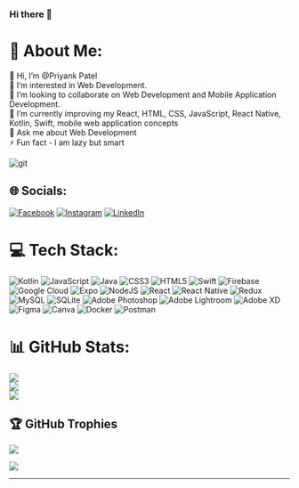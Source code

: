 ### Hi there 👋

# 💫 About Me:
👋 Hi, I’m @Priyank Patel<br> 👀 I’m interested in Web Development.<br>👯 I’m looking to collaborate on Web Development and Mobile Application Development.<br>🌱 I’m currently improving my React, HTML, CSS, JavaScript, React Native, Kotlin, Swift, mobile web application concepts<br>💬 Ask me about Web Development <br>⚡ Fun fact - I am lazy but smart


![git](https://user-images.githubusercontent.com/46606790/181631229-fa6a175d-5b5a-4124-9085-2293e64ed17a.gif) 

## 🌐 Socials:
[![Facebook](https://img.shields.io/badge/Facebook-%231877F2.svg?logo=Facebook&logoColor=white)](https://www.facebook.com/profile.php?id=100011425202877) [![Instagram](https://img.shields.io/badge/Instagram-%23E4405F.svg?logo=Instagram&logoColor=white)](https://www.instagram.com/priyank.patel._.007/?hl=en) [![LinkedIn](https://img.shields.io/badge/LinkedIn-%230077B5.svg?logo=linkedin&logoColor=white)](https://www.linkedin.com/in/priyank-patel-it/) 

# 💻 Tech Stack:
![Kotlin](https://img.shields.io/badge/kotlin-%230095D5.svg?style=for-the-badge&logo=kotlin&logoColor=white) ![JavaScript](https://img.shields.io/badge/javascript-%23323330.svg?style=for-the-badge&logo=javascript&logoColor=%23F7DF1E) ![Java](https://img.shields.io/badge/java-%23ED8B00.svg?style=for-the-badge&logo=java&logoColor=white) ![CSS3](https://img.shields.io/badge/css3-%231572B6.svg?style=for-the-badge&logo=css3&logoColor=white) ![HTML5](https://img.shields.io/badge/html5-%23E34F26.svg?style=for-the-badge&logo=html5&logoColor=white) ![Swift](https://img.shields.io/badge/swift-F54A2A?style=for-the-badge&logo=swift&logoColor=white) ![Firebase](https://img.shields.io/badge/firebase-%23039BE5.svg?style=for-the-badge&logo=firebase) ![Google Cloud](https://img.shields.io/badge/Google%20Cloud-%234285F4.svg?style=for-the-badge&logo=google-cloud&logoColor=white) ![Expo](https://img.shields.io/badge/expo-1C1E24?style=for-the-badge&logo=expo&logoColor=#D04A37) ![NodeJS](https://img.shields.io/badge/node.js-6DA55F?style=for-the-badge&logo=node.js&logoColor=white) ![React](https://img.shields.io/badge/react-%2320232a.svg?style=for-the-badge&logo=react&logoColor=%2361DAFB) ![React Native](https://img.shields.io/badge/react_native-%2320232a.svg?style=for-the-badge&logo=react&logoColor=%2361DAFB) ![Redux](https://img.shields.io/badge/redux-%23593d88.svg?style=for-the-badge&logo=redux&logoColor=white) ![MySQL](https://img.shields.io/badge/mysql-%2300f.svg?style=for-the-badge&logo=mysql&logoColor=white) ![SQLite](https://img.shields.io/badge/sqlite-%2307405e.svg?style=for-the-badge&logo=sqlite&logoColor=white) ![Adobe Photoshop](https://img.shields.io/badge/adobephotoshop-%2331A8FF.svg?style=for-the-badge&logo=adobephotoshop&logoColor=white) ![Adobe Lightroom](https://img.shields.io/badge/Adobe%20Lightroom-31A8FF.svg?style=for-the-badge&logo=Adobe%20Lightroom&logoColor=white) ![Adobe XD](https://img.shields.io/badge/Adobe%20XD-470137?style=for-the-badge&logo=Adobe%20XD&logoColor=#FF61F6) 	![Figma](https://img.shields.io/badge/figma-%23F24E1E.svg?style=for-the-badge&logo=figma&logoColor=white) ![Canva](https://img.shields.io/badge/Canva-%2300C4CC.svg?style=for-the-badge&logo=Canva&logoColor=white) ![Docker](https://img.shields.io/badge/docker-%230db7ed.svg?style=for-the-badge&logo=docker&logoColor=white) ![Postman](https://img.shields.io/badge/Postman-FF6C37?style=for-the-badge&logo=postman&logoColor=white)

# 📊 GitHub Stats:
![](https://github-readme-stats.vercel.app/api?username=priyank-patel-it&theme=dark&hide_border=true&include_all_commits=true&count_private=true)<br/>
![](https://github-readme-streak-stats.herokuapp.com/?user=priyank-patel-it&theme=dark&hide_border=true)<br/>
![](https://github-readme-stats.vercel.app/api/top-langs/?username=Puru-Rana&theme=dark&hide_border=true&include_all_commits=true&count_private=true&layout=compact)

## 🏆 GitHub Trophies
![](https://github-profile-trophy.vercel.app/?username=priyank-patel-it&theme=onedark&no-frame=false&no-bg=true&margin-w=4)




![](https://quotes-github-readme.vercel.app/api?type=horizontal&theme=dark)


---
<!-- [![](https://visitcount.itsvg.in/api?id=priyank-patel-it&icon=0&color=0)](https://visitcount.itsvg.in) -->




